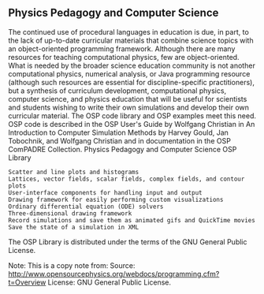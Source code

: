 ## Physics Pedagogy and Computer Science

The continued use of procedural languages in education is due, in part, to the lack of up-to-date curricular materials that combine science topics with an object-oriented programming framework. Although there are many resources for teaching computational physics, few are object-oriented. What is needed by the broader science education community is not another computational physics, numerical analysis, or Java programming resource (although such resources are essential for discipline-specific practitioners), but a synthesis of curriculum development, computational physics, computer science, and physics education that will be useful for scientists and students wishing to write their own simulations and develop their own curricular material. The OSP code library and OSP examples meet this need. OSP code is described in the OSP User's Guide by Wolfgang Christian in An Introduction to Computer Simulation Methods by Harvey Gould, Jan Tobochnik, and Wolfgang Christian and in documentation in the OSP ComPADRE Collection.
Physics Pedagogy and Computer Science
OSP Library

    Scatter and line plots and histograms
    Lattices, vector fields, scalar fields, complex fields, and contour plots
    User-interface components for handling input and output
    Drawing framework for easily performing custom visualizations
    Ordinary differential equation (ODE) solvers
    Three-dimensional drawing framework
    Record simulations and save them as animated gifs and QuickTime movies
    Save the state of a simulation in XML

The OSP Library is distributed under the terms of the GNU General Public License.

Note: This is a copy note from: 
Source: http://www.opensourcephysics.org/webdocs/programming.cfm?t=Overview
License: GNU General Public License.

